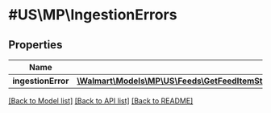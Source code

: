 # #US\MP\IngestionErrors

## Properties

Name | Type | Description | Notes
------------ | ------------- | ------------- | -------------
**ingestionError** | [**\Walmart\Models\MP\US\Feeds\GetFeedItemStatus200ResponseIngestionErrorsIngestionErrorInner[]**](GetFeedItemStatus200ResponseIngestionErrorsIngestionErrorInner.md) |  | [optional]


[[Back to Model list]](../) [[Back to API list]](../../Api/US/MP) [[Back to README]](../../README.md)

